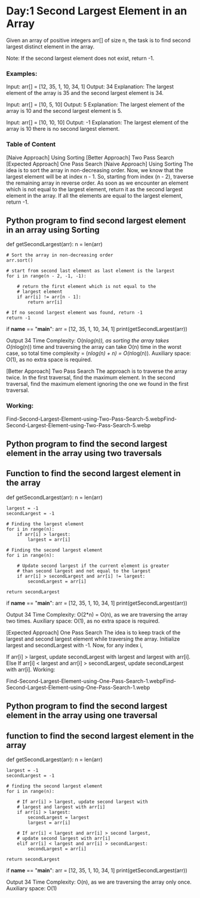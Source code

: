 #                                                                       Day:1  Second Largest Element in an Array

Given an array of positive integers arr[] of size n, the task is to find second largest distinct element in the array.

Note: If the second largest element does not exist, return -1.

### Examples:

Input: arr[] = [12, 35, 1, 10, 34, 1]
Output: 34
Explanation: The largest element of the array is 35 and the second largest element is 34.

Input: arr[] = [10, 5, 10]
Output: 5
Explanation: The largest element of the array is 10 and the second largest element is 5.

Input: arr[] = [10, 10, 10]
Output: -1
Explanation: The largest element of the array is 10 there is no second largest element.

### Table of Content

[Naive Approach] Using Sorting
[Better Approach] Two Pass Search
[Expected Approach] One Pass Search
[Naive Approach] Using Sorting
The idea is to sort the array in non-decreasing order. Now, we know that the largest element will be at index n - 1. So, starting from index (n - 2), traverse the remaining array in reverse order. As soon as we encounter an element which is not equal to the largest element, return it as the second largest element in the array. If all the elements are equal to the largest element, return -1.




## Python program to find second largest element in an array using Sorting

def getSecondLargest(arr):
    n = len(arr)
    
    # Sort the array in non-decreasing order
    arr.sort()
  
    # start from second last element as last element is the largest
    for i in range(n - 2, -1, -1):
      
        # return the first element which is not equal to the 
        # largest element
        if arr[i] != arr[n - 1]:
            return arr[i]
    
    # If no second largest element was found, return -1
    return -1

if __name__ == "__main__":
    arr = [12, 35, 1, 10, 34, 1]
    print(getSecondLargest(arr))

Output
34
Time Complexity: O(n*log(n)), as sorting the array takes O(n*log(n)) time and traversing the array can take O(n) time in the worst case, so total time complexity = (n*log(n) + n) = O(n*log(n)).
Auxiliary space: O(1), as no extra space is required.

[Better Approach] Two Pass Search
The approach is to traverse the array twice. In the first traversal, find the maximum element. In the second traversal, find the maximum element ignoring the one we found in the first traversal.

### Working:

Find-Second-Largest-Element-using-Two-Pass-Search-5.webpFind-Second-Largest-Element-using-Two-Pass-Search-5.webp





## Python program to find the second largest element in the array using two traversals

## Function to find the second largest element in the array
def getSecondLargest(arr):
    n = len(arr)

    largest = -1
    secondLargest = -1

    # Finding the largest element
    for i in range(n):
        if arr[i] > largest:
            largest = arr[i]

    # Finding the second largest element
    for i in range(n):
        
        # Update second largest if the current element is greater
        # than second largest and not equal to the largest
        if arr[i] > secondLargest and arr[i] != largest:
            secondLargest = arr[i]
    
    return secondLargest

if __name__ == "__main__":
    arr = [12, 35, 1, 10, 34, 1]
    print(getSecondLargest(arr))

Output
34
Time Complexity: O(2*n) = O(n), as we are traversing the array two times.
Auxiliary space: O(1), as no extra space is required.

[Expected Approach] One Pass Search
The idea is to keep track of the largest and second largest element while traversing the array. Initialize largest and secondLargest with -1. Now, for any index i,

If arr[i] > largest, update secondLargest with largest and largest with arr[i].
Else If arr[i] < largest and arr[i] > secondLargest, update secondLargest with arr[i].
Working:

Find-Second-Largest-Element-using-One-Pass-Search-1.webpFind-Second-Largest-Element-using-One-Pass-Search-1.webp





## Python program to find the second largest element in the array using one traversal

## function to find the second largest element in the array
def getSecondLargest(arr):
    n = len(arr)

    largest = -1
    secondLargest = -1

    # finding the second largest element
    for i in range(n):

        # If arr[i] > largest, update second largest with
        # largest and largest with arr[i]
        if arr[i] > largest:
            secondLargest = largest
            largest = arr[i]
      
        # If arr[i] < largest and arr[i] > second largest, 
        # update second largest with arr[i]
        elif arr[i] < largest and arr[i] > secondLargest:
            secondLargest = arr[i]

    return secondLargest

if __name__ == "__main__":
    arr = [12, 35, 1, 10, 34, 1]
    print(getSecondLargest(arr))

Output
34
Time Complexity: O(n), as we are traversing the array only once.
Auxiliary space: O(1)
